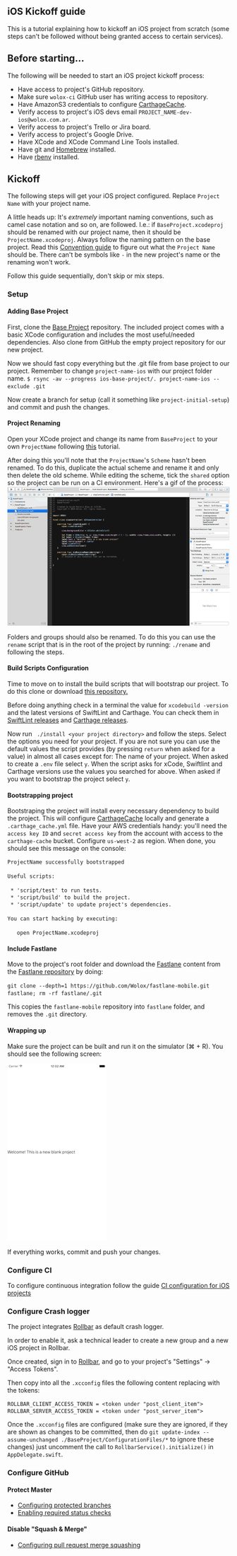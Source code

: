 iOS Kickoff guide
-----------------

This is a tutorial explaining how to kickoff an iOS project from scratch (some steps can't be followed without being granted access to certain services).

## Before starting...

The following will be needed to start an iOS project kickoff process:

* Have access to project's GitHub repository.
* Make sure `wolox-ci` GitHub user has writing access to repository.
* Have AmazonS3 credentials to configure [CarthageCache](https://github.com/guidomb/carthage_cache).
* Verify access to project's iOS devs email `PROJECT_NAME-dev-ios@wolox.com.ar`.
* Verify access to project's Trello or Jira board.
* Verify access to project's Google Drive.
* Have XCode and XCode Command Line Tools installed.
* Have git and [Homebrew](https://brew.sh) installed.
* Have [rbenv](https://github.com/rbenv/rbenv) installed.

## Kickoff

The following steps will get your iOS project configured. Replace `Project Name` with your project name.

A little heads up: It's *extremely* important naming conventions, such as camel case notation and so on, are followed. I.e.: if `BaseProject.xcodeproj` should be renamed with our project name, then it should be `ProjectName.xcodeproj`. Always follow the naming pattern on the base project. Read this [Convention guide](../../../mobile/docs/naming/README.md) to figure out what the `Project Name` should be. There can't be symbols like `-` in the new project's name or the renaming won't work.

Follow this guide sequentially, don't skip or mix steps.

### Setup

#### Adding Base Project

First, clone the [Base Project](https://github.com/Wolox/ios-base-project) repository. The included project comes with a basic XCode configuration and includes the most useful/needed dependencies.
Also clone from GitHub the empty project repository for our new project.

Now we should fast copy everything but the .git file from base project to our project. Remember to change `project-name-ios` with our project folder name.
`$ rsync -av --progress ios-base-project/. project-name-ios --exclude .git`

Now create a branch for setup (call it something like `project-initial-setup`) and commit and push the changes.

#### Project Renaming

Open your XCode project and change its name from `BaseProject` to your own `ProjectName` following [this](https://help.apple.com/xcode/mac/8.0/#/dev3db3afe4f) tutorial.

After doing this you'll note that the `ProjectName`'s `Scheme` hasn't been renamed. To do this, duplicate the actual scheme and rename it and only then delete the old scheme. While editing the scheme, tick the `shared` option so the project can be run on a CI environment. Here's a gif of the process:
![rename scheme](./resources/xcode-scheme-rename.gif)

Folders and groups should also be renamed. To do this you can use the `rename` script that is in the root of the project by running: `./rename` and following the steps.

#### Build Scripts Configuration

Time to move on to install the build scripts that will bootstrap our project. To do this clone or download [this repository.](https://github.com/guidomb/ios-scripts)

Before doing anything check in a terminal the value for `xcodebuild -version` and the latest versions of SwiftLint and Carthage.
You can check them in [SwiftLint releases](https://github.com/realm/SwiftLint/releases) and [Carthage releases](https://github.com/Carthage/Carthage/releases).

Now run ` ./install <your project directory>` and follow the steps. Select the options you need for your project. If you are not sure you can use the default values the script provides (by pressing `return` when asked for a value) in almost all cases except for:
The name of your project.
When asked to create a `.env` file select `y`.
When the script asks for xCode, Swiftlint and Carthage versions use the values you searched for above.
When asked if you want to bootstrap the project select `y`.

#### Bootstrapping project

Bootstraping the project will install every necessary dependency to build the project.
This will configure [CarthageCache](https://github.com/guidomb/carthage_cache) locally and generate a `.carthage_cache.yml` file. Have your AWS credentials handy: you'll need the `access key ID` and `secret access key` from the account with access to the `carthage-cache` bucket. Configure `us-west-2` as region. When done, you should see this message on the console:

```
ProjectName successfully bootstrapped

Useful scripts:

 * 'script/test' to run tests.
 * 'script/build' to build the project.
 * 'script/update' to update project's dependencies.

You can start hacking by executing:

   open ProjectName.xcodeproj

```

#### Include Fastlane

Move to the project's root folder and download the [Fastlane](https://docs.fastlane.tools) content from the [Fastlane repository](https://github.com/Wolox/fastlane-mobile) by doing:

`git clone --depth=1 https://github.com/Wolox/fastlane-mobile.git fastlane; rm -rf fastlane/.git`

This copies the `fastlane-mobile` repository into `fastlane` folder, and removes the `.git` directory.

#### Wrapping up

Make sure the project can be built and run it on the simulator (⌘ + R). You should see the following screen:

![base project screenshot](./resources/base-project-screenshot.png)

If everything works, commit and push your changes.

### Configure CI

To configure continuous integration follow the guide [CI configuration for iOS projects](./configure-ci/README.md)

### Configure Crash logger

The project integrates [Rollbar](https://github.com/rollbar/rollbar-ios) as default crash logger.

In order to enable it, ask a technical leader to create a new group and a new iOS project in Rollbar.

Once created, sign in to [Rollbar](https://rollbar.com), and go to your project's "Settings" -> "Access Tokens".

Then copy into all the `.xcconfig` files the following content replacing with the tokens:

```
ROLLBAR_CLIENT_ACCESS_TOKEN = <token under "post_client_item">
ROLLBAR_SERVER_ACCESS_TOKEN = <token under "post_server_item">
```

Once the `.xcconfig` files are configured (make sure they are ignored, if they are shown as changes to be committed, then do `git update-index --assume-unchanged ./BaseProject/ConfigurationFiles/*` to ignore these changes) just uncomment the call to `RollbarService().initialize()` in `AppDelegate.swift`.

### Configure GitHub

#### Protect Master

* [Configuring protected branches](https://help.github.com/articles/configuring-protected-branches/)
* [Enabling required status checks](https://help.github.com/articles/enabling-required-status-checks/)

#### Disable "Squash & Merge"

* [Configuring pull request merge squashing](https://help.github.com/articles/configuring-pull-request-merge-squashing/)
